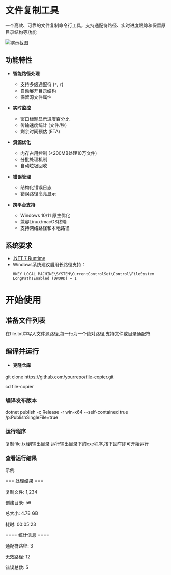 # 文件复制工具

一个高效、可靠的文件复制命令行工具，支持通配符路径、实时进度跟踪和保留原目录结构等功能

![演示截图](https://img.picui.cn/free/2025/04/13/67fb2e7686690.png)

## 功能特性

- **智能路径处理**
  - 支持多级通配符 (`*`, `?`)
  - 自动展开目录结构
  - 保留源文件属性

- **实时监控**
  - 窗口标题显示进度百分比
  - 传输速度统计 (文件/秒)
  - 剩余时间预估 (ETA)

- **资源优化**
  	- 内存占用控制 (<200MB处理10万文件)
  - 分批处理机制
  - 自动垃圾回收

- **错误管理**
  - 结构化错误日志
  - 错误路径高亮显示

- **跨平台支持**
  - Windows 10/11 原生优化
  - 兼容Linux/macOS终端
  - 支持网络路径和本地路径

## 系统要求

- [.NET 7 Runtime](https://dotnet.microsoft.com/download/dotnet/7.0)
- Windows系统建议启用长路径支持：
  ```regedit
  HKEY_LOCAL_MACHINE\SYSTEM\CurrentControlSet\Control\FileSystem
  LongPathsEnabled (DWORD) = 1

# 开始使用
## 准备文件列表
在file.txt中写入文件源路径,每一行为一个绝对路径,支持文件或目录通配符
## 编译并运行
- #### 克隆仓库
git clone https://github.com/yourrepo/file-copier.git

cd file-copier

### 编译发布版本
dotnet publish -c Release -r win-x64 --self-contained true /p:PublishSingleFile=true

### 运行程序
复制file.txt到输出目录
运行输出目录下的exe程序,按下回车即可开始运行

### 查看运行结果
示例:

=== 处理结果 ===

复制文件: 1,234

创建目录: 56

总大小: 4.78 GB

耗时: 00:05:23


==== 统计信息 ====

通配符路径: 3

无效路径: 12

错误总数: 5

